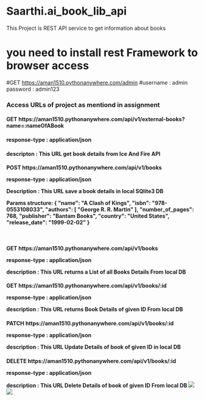 # Saarthi.ai_book_lib_api

This Project is REST API service to get information about books

# you need to install rest Framework to browser access

#GET https://aman1510.pythonanywhere.com/admin
#username : admin   password : admin123

<h3>Access URLs of project as mentiond in assignment

<h4>GET https://aman1510.pythonanywhere.com/api/v1/external-books?name=:nameOfABook
<h4>response-type : application/json
<h4>descripton : This URL get book details from  Ice And Fire API 

<h4>POST https://aman1510.pythonanywhere.com/api/v1/books
<p>response-type : application/json
<p>Description : This URL save a book details in local SQlite3 DB
<p>Params structure: {
            "name": "A Clash of Kings",
            "isbn": "978-0553108033",
            "authors": [
                "George R. R. Martin"
            ],
            "number_of_pages": 768,
            "publisher": "Bantam Books",
            "country": "United States", 
            "release_date": "1999-02-02"
    }</p>
<br>        
<h4>GET https://aman1510.pythonanywhere.com/api/v1/books 
<p>response-type : application/json
<p>description : This URL returns a List of all Books Details From local DB

<h4>GET https://aman1510.pythonanywhere.com/api/v1/books/:id 
<p>response-type : application/json
<p>description : This URL returns Book Details of given ID From local DB

<h4>PATCH https://aman1510.pythonanywhere.com/api/v1/books/:id
<p>response-type : application/json
<p>description : This URL Update Details of book of given ID in local DB

<h4>DELETE  https://aman1510.pythonanywhere.com/api/v1/books/:id
<p>response-type : application/json
<p>description : This URL Delete Details of book of given ID From local DB
            
 <img src="https://github.com/amangupta1510/Saarthi.ai_book_lib_api/blob/master/screenshot1.jpg">
 
 <img src="https://github.com/amangupta1510/Saarthi.ai_book_lib_api/blob/master//screenshot2.jpg">

